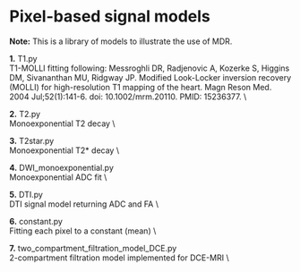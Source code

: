 # Pixel-based signal models

**Note:** This is a library of models to illustrate the use of MDR. 

**1.** T1.py  \
T1-MOLLI fitting following: Messroghli DR, Radjenovic A, Kozerke S, Higgins DM, Sivananthan MU, Ridgway JP. Modified Look-Locker inversion recovery (MOLLI) for high-resolution T1 mapping of the heart. Magn Reson Med. 2004 Jul;52(1):141-6. doi: 10.1002/mrm.20110. PMID: 15236377. \

**2.** T2.py  \
Monoexponential T2 decay \

**3.** T2star.py \
Monoexponential T2* decay \

**4.** DWI_monoexponential.py \
Monoexponential ADC fit \

**5.** DTI.py \
DTI signal model returning ADC and FA \

**6.** constant.py \
Fitting each pixel to a constant (mean) \

**7.** two_compartment_filtration_model_DCE.py \
2-compartment filtration model implemented for DCE-MRI \

   
